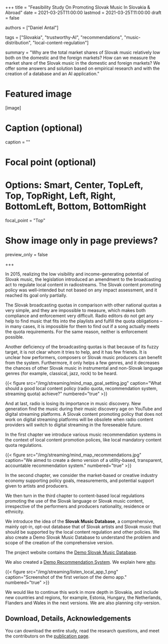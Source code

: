 +++
title = "Feasibility Study On Promoting Slovak Music In Slovakia & Abroad"
date = 2021-03-25T11:00:00
lastmod = 2021-03-25T11:00:00
draft = false

authors = ["Daniel Antal"]

tags = ["Slovakia", "trustworthy-AI", "recommendations", "music-distribution", "local-content-regulation"]

summary = "Why are the total market shares of Slovak music relatively low both on the domestic and the foreign markets? How can we measure the market share of the Slovak music in the domestic and foreign markets? We offer some answers and solution based on empirical research and with the creation of a database and an AI application."

# Featured image
[image]
  # Caption (optional)
  caption = ""

  # Focal point (optional)
  # Options: Smart, Center, TopLeft, Top, TopRight, Left, Right, BottomLeft, Bottom, BottomRight
  focal_point = "Top"

  # Show image only in page previews?
  preview_only = false

+++

In 2015, realizing the low visibility and income-generating potential of Slovak music, the legislation introduced an amendment to the broadcasting act to regulate local content in radiostreams. The Slovak content promoting policy was well-intended but not based on any impact assessment, and it reached its goal only partially.

The Slovak broadcasting quotas in comparison with other national quotas a very simple, and they are impossible to measure, which makes both compliance and enforcement very difficult. Radio editors do not get any help to find music that fits into the playlists and fulfill the quota obligations – in many cases, it is impossible for them to find out if a song actually meets the quota requirements. For the same reason, neither is enforcement possible.

Another deficiency of the broadcasting quotas is that because of its fuzzy target, it is not clear whom it tries to help, and it has few friends. It is unclear how performers, composers or Slovak music producers can benefit from the system. Furthermore, it only helps a few genres, and it decreases the chances of other Slovak music in instrumental and non-Slovak language genres (for example, classical, jazz, rock) to be heard.

{{< figure src="/img/streaming/mind_map_goal_setting.jpg" caption="What should a good local content policy (radio quota, recommendation system, streaming quota) achieve?" numbered="true" >}}

And at last, radio is losing its importance in music discovery. New generation find the music during their music discovery age on YouTube and digital streaming platforms. A Slovak content promoting policy that does not work on digital streaming platforms will be obsolete when radio content providers will switch to digital streaming in the foreseeable future.

In the first chapter we introduce various music recommendation systems in the context of local content promotion polices, like local mandatory content quota regulations.

{{< figure src="/img/streaming/mind_map_recommendations.jpg" caption="We aimed to create a demo version of a utility-based, transparent, accountable recommendation system." numbered="true" >}}

In the second chapter, we consider the market-based or creative industry economy supporting policy goals, measurements, and potential support given to artists and producers.

We then turn in the third chapter to content-based local regulations promoting the use of the Slovak language or Slovak music content, irrespective of the performers and producers nationality, residence or ethnicity.

We introduce the idea of the **Slovak Music Database**, a comprehensive, mainly opt-in, opt-out database that of Slovak artists and Slovak music that should be supported by the local content regulation and other policies. We also create a Demo Slovak Music Database to understand the problem and scope of the creation of the comprehensive version.

The project website contains the [Demo Slovak Music Database](https://listenlocal.community/project/demo-sk-music-db/).

We also created a [Demo Recommendation System](https://listenlocal.community/project/demo-app/). We explain here [why](https://listenlocal.community/post/2020-11-23-alternative-recommendations/).

{{< figure src="/img/streaming/listen_local_app_1.png" caption="Screenshot of the first verison of the demo app." numbered="true" >}}

We would like to continue this work in more depth in Slovakia, and include new countries and regions, for example, Estonia, Hungary, the Netherlands, Flanders and Wales in the next versions. We are also planning city-version. 

## Download, Details, Acknowledgements

You can download the entire study, read the research questions, and meet the contributors on the [publication page](https://dataandlyrics.com/publication/listen_local_2020/).